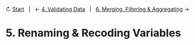 ↻ [Start](../README.md)&nbsp;&nbsp;&nbsp;|&nbsp;&nbsp;&nbsp;← [4. Validating Data](04-validating-data.md)&nbsp;&nbsp;&nbsp;|&nbsp;&nbsp;&nbsp;[6. Merging, Filtering & Aggregating](06-merging-filtering-aggregating-data.md) →

# 5. Renaming & Recoding Variables

